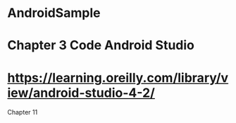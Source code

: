 # AndroidSample
# Chapter 3 Code Android Studio
# https://learning.oreilly.com/library/view/android-studio-4-2/
Chapter 11
